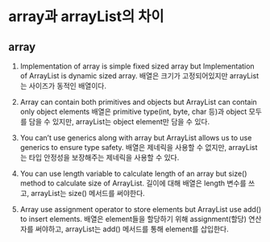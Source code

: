 # array과 arrayList의 차이
## array

1. Implementation of array is simple fixed sized array but Implementation of ArrayList is dynamic sized array.
배열은 크기가 고정되어있지만 arrayList는 사이즈가 동적인 배열이다.

 

2. Array can contain both primitives and objects but ArrayList can contain only object elements
배열은 primitive type(int, byte, char 등)과 object 모두를 담을 수 있지만, arrayList는 object element만 담을 수 있다.

 

3. You can’t use generics along with array but ArrayList allows us to use generics to ensure type safety.
배열은 제네릭을 사용할 수 없지만, arrayList는 타입 안정성을 보장해주는 제네릭을 사용할 수 있다.

 

4. You can use length variable to calculate length of an array but size() method to calculate size of ArrayList.
길이에 대해 배열은 length 변수를 쓰고, arrayList는 size() 메서드를 써야한다.

 

5. Array use assignment operator to store elements but ArrayList use add() to insert elements.
배열은 element들을 할당하기 위해 assignment(할당) 연산자를 써야하고, arrayList는 add() 메서드를 통해 element를 삽입한다.

